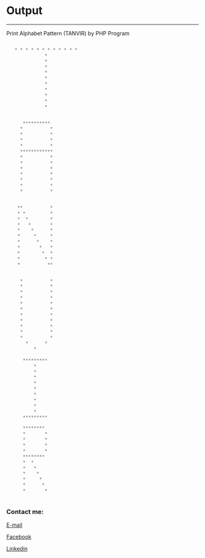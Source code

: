 
# Output


---

Print Alphabet Pattern (TANVIR) by PHP Program




```php

   * * * * * * * * * * * *     
              *                   
              *  
              *  
              *  
              *  
              *  
              *  
              *  
              *  
              *  


	  ********** 
	 *          *
	 *          *
	 *          *
	 *          *
	 ************
	 *          *
	 *          *
	 *          *
	 *          *
	 *          *
	 *          *
	 *          *


	**          *
	* *         *
	*  *        *
	*   *       *
	*    *      *
	*     *     *
	*      *    *
	*       *   *
	*        *  *
	*         * *
	*          **


	 *          *   
	 *          *   
	 *          *   
	 *          *   
	 *          *   
	 *          *   
	 *          *   
	 *          *   
	 *          *   
	 *          *   
	 *          *   
	   *      *     
	      *        
                 
	  *********   
	      *       
	      *       
	      *       
	      *       
	      *       
	      *       
	      *       
	      *       
	      *       
	  *********   

	  ********    
	  *       *   
	  *       *   
	  *       *   
	  *       *   
	  ********    
	  *  *        
	  *   *       
	  *    *      
	  *     *     
	  *      *    
	  *       *   



```






<!-- all link is here -->


### Contact me:

[E-mail](tanvirpoly@gmail.com)

[Facebook]( https://www.facebook.com/tanvirfbid)

[Linkedin]( https://www.linkedin.com/in/tanvirx/)